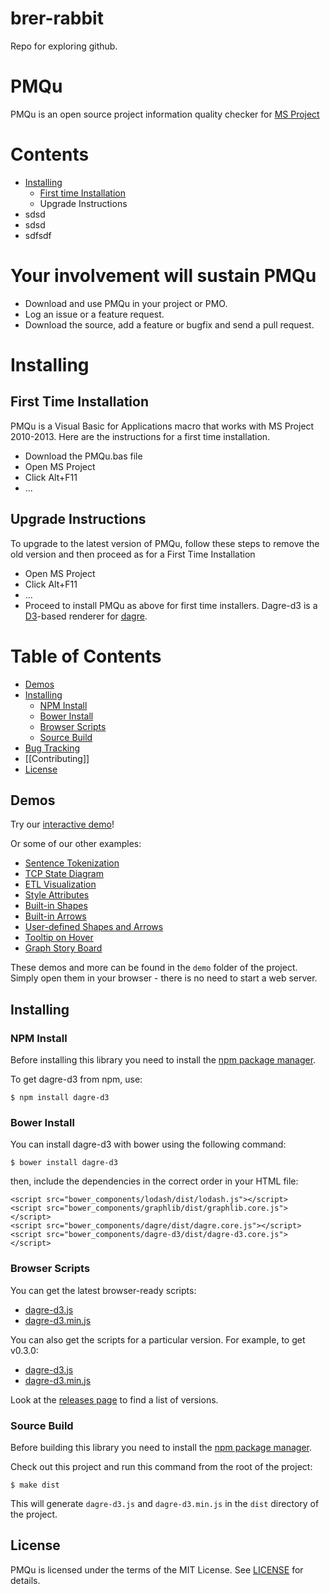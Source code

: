 # brer-rabbit
Repo for exploring github.

# PMQu
PMQu is an open source project information quality checker for [MS Project](https://products.office.com/en-us/Project)

# Contents
- [Installing](#installing)
    - [First time Installation](#first_time_installation) 
    - Upgrade Instructions
- sdsd
- sdsd
- sdfsdf


# Your involvement will sustain PMQu
* Download and use PMQu in your project or PMO.
* Log an issue or a feature request.
* Download the source, add a feature or bugfix and send a pull request.

# Installing
## First Time Installation
PMQu is a Visual Basic for Applications macro that works with MS Project 2010-2013.  Here are the instructions for a first time installation.
* Download the PMQu.bas file
* Open MS Project
* Click Alt+F11
* ...

## Upgrade Instructions
To upgrade to the latest version of PMQu, follow these steps to remove the old version and then proceed as for a First Time Installation
* Open MS Project
* Click Alt+F11
* ...
* Proceed to install PMQu as above for first time installers.
Dagre-d3 is a [D3](http://d3js.org)-based renderer for [dagre](https://github.com/cpettitt/dagre).

# Table of Contents

* [Demos](#demos)
* [Installing](#installing)
    * [NPM Install](#npm-install)
    * [Bower Install](#bower-install)
    * [Browser Scripts](#browser-scripts)
    * [Source Build](#source-build)
* [Bug Tracking](/cpettitt/dagre/issues)
* [[Contributing]]
* [License](#license)

## Demos

Try our [interactive demo](http://cpettitt.github.com/project/dagre-d3/latest/demo/interactive-demo.html)!

Or some of our other examples:

* [Sentence Tokenization](http://cpettitt.github.com/project/dagre-d3/latest/demo/sentence-tokenization.html)
* [TCP State Diagram](http://cpettitt.github.com/project/dagre-d3/latest/demo/tcp-state-diagram.html)
* [ETL Visualization](http://cpettitt.github.io/project/dagre-d3/latest/demo/etl-status.html)
* [Style Attributes](http://cpettitt.github.io/project/dagre-d3/latest/demo/style-attrs.html)
* [Built-in Shapes](http://cpettitt.github.io/project/dagre-d3/latest/demo/shapes)
* [Built-in Arrows](http://cpettitt.github.io/project/dagre-d3/latest/demo/arrows.html)
* [User-defined Shapes and Arrows](http://cpettitt.github.io/project/dagre-d3/latest/demo/user-defined.html)
* [Tooltip on Hover](http://cpettitt.github.io/project/dagre-d3/latest/demo/hover.html)
* [Graph Story Board](http://cpettitt.github.io/project/dagre-d3/latest/demo/graph-story-board.html)

These demos and more can be found in the `demo` folder of the project. Simply
open them in your browser - there is no need to start a web server.

## Installing 

### NPM Install

Before installing this library you need to install the [npm package manager](http://npmjs.org/).

To get dagre-d3 from npm, use:

    $ npm install dagre-d3

### Bower Install

You can install dagre-d3 with bower using the following command:

    $ bower install dagre-d3

then, include the dependencies in the correct order in your HTML file: 

    <script src="bower_components/lodash/dist/lodash.js"></script>
    <script src="bower_components/graphlib/dist/graphlib.core.js"></script>
    <script src="bower_components/dagre/dist/dagre.core.js"></script>
    <script src="bower_components/dagre-d3/dist/dagre-d3.core.js"></script>

### Browser Scripts

You can get the latest browser-ready scripts:

* [dagre-d3.js](http://cpettitt.github.io/project/dagre-d3/latest/dagre-d3.js)
* [dagre-d3.min.js](http://cpettitt.github.io/project/dagre-d3/latest/dagre-d3.min.js)

You can also get the scripts for a particular version. For example, to get v0.3.0:

* [dagre-d3.js](http://cpettitt.github.io/project/dagre-d3/v0.3.0/dagre-d3.js)
* [dagre-d3.min.js](http://cpettitt.github.io/project/dagre-d3/v0.3.0/dagre-d3.min.js)


Look at the [releases page](https://github.com/cpettitt/dagre-d3/releases) to find a list of versions.

### Source Build

Before building this library you need to install the [npm package manager](http://npmjs.org/).

Check out this project and run this command from the root of the project:

    $ make dist

This will generate `dagre-d3.js` and `dagre-d3.min.js` in the `dist` directory
of the project.

## License

PMQu is licensed under the terms of the MIT License. See [LICENSE](/cpettitt/dagre/blob/master/LICENSE) for details.
